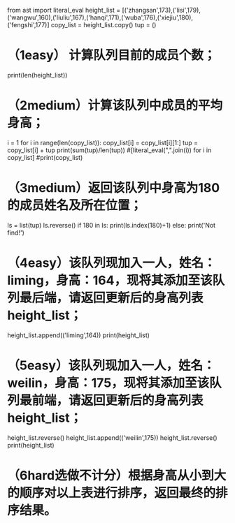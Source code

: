 from ast import literal_eval
height_list = [('zhangsan',173),('lisi',179),('wangwu',160),('liuliu',167),('hanqi',171),('wuba',176),('xiejiu',180),('fengshi',177)]
copy_list = height_list.copy()
tup = ()
# （1easy） 计算队列目前的成员个数；
print(len(height_list))
# （2medium）计算该队列中成员的平均身高；
i = 1
for i in range(len(copy_list)):
    copy_list[i] = copy_list[i][1:]
    tup = copy_list[i] + tup
print(sum(tup)/len(tup))
#[literal_eval(",".join(i)) for i in copy_list]
#print(copy_list)
# （3medium）返回该队列中身高为180的成员姓名及所在位置；
ls = list(tup)
ls.reverse()
if 180 in ls:
    print(ls.index(180)+1)
else:
    print('Not find!')
# （4easy）该队列现加入一人，姓名：liming，身高：164，现将其添加至该队列最后端，请返回更新后的身高列表height_list；
height_list.append(('liming',164))
print(height_list)
# （5easy）该队列现加入一人，姓名：weilin，身高：175，现将其添加至该队列最前端，请返回更新后的身高列表height_list；
height_list.reverse()
height_list.append(('weilin',175))
height_list.reverse()
print(height_list)
# （6hard选做不计分）根据身高从小到大的顺序对以上表进行排序，返回最终的排序结果。


